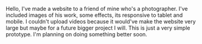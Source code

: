 Hello, I've made a website to a friend of mine who's a photographer.
I've included images of his work, some effects, its responsive to tablet and mobile.
I couldn't upload videos because it would've make the website very large but maybe for a future bigger project I will.
This is just a very simple prototype. I'm planning on doing something better soon.

